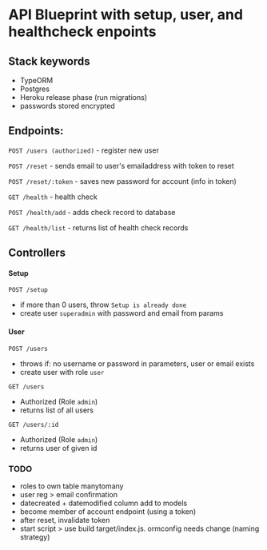 # API Blueprint with setup, user, and healthcheck enpoints

## Stack keywords
- TypeORM
- Postgres
- Heroku release phase (run migrations)
- passwords stored encrypted

## 

## Endpoints:

`POST /users (authorized)` - register new user

`POST /reset`  - sends email to user's emailaddress with token to reset

`POST /reset/:token` - saves new password for account (info in token)

`GET /health` - health check

`POST /health/add` - adds check record to database

`GET /health/list` - returns list of health check records

## Controllers

#### Setup
`POST /setup` 
- if more than 0 users, throw `Setup is already done`
- create user `superadmin` with password and email from params

#### User
`POST /users` 
- throws if: no username or password in parameters, user or email exists
- create user with role `user`

`GET /users`
- Authorized (Role `admin`)
- returns list of all users

`GET /users/:id`
- Authorized (Role `admin`)
- returns user of given id

### TODO

- roles to own table manytomany
- user reg > email confirmation
- datecreated + datemodified column add to models
- become member of account endpoint (using a token)
- after reset, invalidate token
- start script > use build target/index.js. ormconfig needs change (naming strategy)
